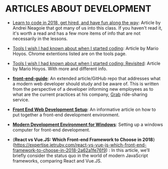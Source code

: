 # ARTICLES ABOUT DEVELOPMENT

* [Learn to code in 2018, get hired, and have fun along the way](https://hackernoon.com/learn-to-code-in-2018-get-hired-and-have-fun-along-the-way-b338247eed6a): Article by Andrei Neagoie that got many of us into this class. If you haven't read it, it's worth a read and has a few more items of info that are not necessarily in the lessons.

* [Tools I wish I had known about when I started coding](https://medium.freecodecamp.org/tools-i-wish-i-had-known-about-when-i-started-coding-57849efd9248): Article by Mario Hoyos. Chrome extentions listed are on the tools page.

* [Tools I wish I had known about when I started coding: Revisited](https://medium.freecodecamp.org/tools-i-wish-i-had-known-about-when-i-started-coding-revisited-ffb715ffd23f): Article by Mario Hoyos. With more and different info.

* [**front-end-guide**](https://github.com/grab/front-end-guide): An extended article/GitHub repo that addresses what a modern web developer should study and be aware of. This is written from the perspective of a developer informing new employees as to what are the current practices at his company, [Grab](https://www.grab.com/sg/) ride-sharing service.

* [**Front End Web Development Setup**](https://www.taniarascia.com/my-front-end-web-development-setup/): An informative article on how to put together a front-end development environment.

* [**Modern Development Environment for Windows**](https://char.gd/blog/2017/how-to-set-up-the-perfect-modern-dev-environment-on-windows): Setting up a windows computer for front-end development.

* {**React vs Vue.JS: Which Front-end Framework to Choose in 2018**} (https://expertise.jetruby.com/react-vs-vue-js-which-front-end-framework-to-choose-in-2018-2a62a1fe76f9) : In this article, we’ll briefly consider the status quo in the world of modern JavaScript frameworks, comparing React and Vue.JS.	

